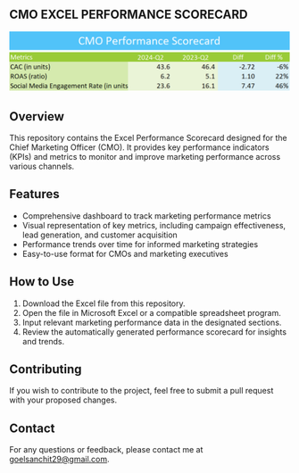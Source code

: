 ## CMO EXCEL PERFORMANCE SCORECARD
![Dashboard](CMO_Excel_Performance_Scorecard.PNG)


## Overview
This repository contains the Excel Performance Scorecard designed for the Chief Marketing Officer (CMO). It provides key performance indicators (KPIs) and metrics to monitor and improve marketing performance across various channels.

## Features
- Comprehensive dashboard to track marketing performance metrics
- Visual representation of key metrics, including campaign effectiveness, lead generation, and customer acquisition
- Performance trends over time for informed marketing strategies
- Easy-to-use format for CMOs and marketing executives

## How to Use
1. Download the Excel file from this repository.
2. Open the file in Microsoft Excel or a compatible spreadsheet program.
3. Input relevant marketing performance data in the designated sections.
4. Review the automatically generated performance scorecard for insights and trends.

## Contributing
If you wish to contribute to the project, feel free to submit a pull request with your proposed changes.

## Contact
For any questions or feedback, please contact me at goelsanchit29@gmail.com.

